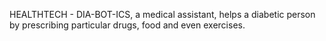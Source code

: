 HEALTHTECH - DIA-BOT-ICS, a medical assistant, helps a diabetic person by prescribing particular drugs, food and even exercises. 
